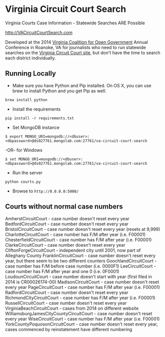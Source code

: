 Virginia Circuit Court Search
=======================

Virginia Courts Case Information - Statewide Searches ARE Possible

http://VACircuitCourtSearch.com

Developed at the 2014 [Virginia Coalition for Open Government](http://www.opengovva.org) Annual Conference in Roanoke, VA for journalists who need to run statewide searches on the [Virginia Circuit Court site](http://wasdmz2.courts.state.va.us/CJISWeb/circuit.jsp), but don't have the time to search each district individually.

## Running Locally

* Make sure you have Python and Pip installed. On OS X, you can use brew to install Python and you get Pip as well.
```
brew install python
```

* Install the requirements
```
pip install -r requirements.txt
```

* Set MongoDB instance
```
$ export MONGO_URI=mongodb://<dbuser>:<dbpassword>@ds027761.mongolab.com:27761/va-circuit-court-search
```
-OR-  for Windows
```
$ set MONGO_URI=mongodb://<dbuser>:<dbpassword>@ds027761.mongolab.com:27761/va-circuit-court-search
```

* Run the server
```
python courts.py
```

* Browse to `http://0.0.0.0:5000/`

## Courts without normal case numbers
AmherstCircuitCourt - case number doesn't reset every year
BedfordCircuitCourt - case number doesn't reset every year
BristolCircuitCourt - case number doesn't reset every year (resets at 9,999)
CharlotteCircuitCourt - case number has F/M after year (i.e. F00001)
ChesterfieldCircuitCourt - case number has F/M after year (i.e. F00001)
ClarkeCircuitCourt - case number doesn't reset every year
CliftonForgeCircuitCourt - independent city until 2001, now part of Alleghany County
FranklinCircuitCourt - case number doesn't reset every year, but there seem to be two different counters
GoochlandCircuitCourt - case number has F/M before case number (i.e. 0000F1)
LeeCircuitCourt - case number has F/M after year and one 0 (i.e. 0F0001)
LoudounCircuitCourt - case number doesn't start with year (first filed in 2014 is CR00026174-00)
MadisonCircuitCourt - case number doesn't reset every year
PageCircuitCourt - case number has F/M after year (i.e. F00001)
RadfordCircuitCourt - case number doesn't reset every year
RichmondCityCircuitCourt - case number has F/M after year (i.e. F00001)
RussellCircuitCourt - case number doesn't reset every year
VirginiaBeachCircuitCourt - cases from 2014 on different website
WilliamsburgJamesCityCountyCircuitCourt - case number doesn't reset every year
WiseCircuitCourt - case number has F/M after year (i.e. F00001)
YorkCountyPoquosonCircuitCourt - case number doesn't reset every year, cases commenced by reinstatement have different numbering 
